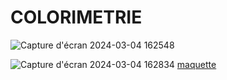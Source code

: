 # COLORIMETRIE

![Capture d'écran 2024-03-04 162548](https://hackmd.io/_uploads/Hy1QODmaT.png)

![Capture d'écran 2024-03-04 162834](https://hackmd.io/_uploads/S1ChuDQTT.png)
[maquette](https://www.figma.com/file/LxHTDDICYGSV2WcVPr34Oa/MAQUETTE-GRAPHIQUE-MAISON-LIGUES?type=whiteboard&node-id=0-1&t=E7Gmwt2ZpKqrVJUz-0)


